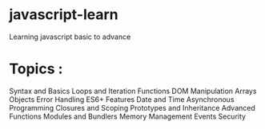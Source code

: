 # javascript-learn
Learning javascript basic to advance

# Topics :

Syntax and Basics
Loops and Iteration
Functions
DOM Manipulation
Arrays
Objects
Error Handling
ES6+ Features
Date and Time
Asynchronous Programming
Closures and Scoping
Prototypes and Inheritance
Advanced Functions
Modules and Bundlers
Memory Management
Events
Security
